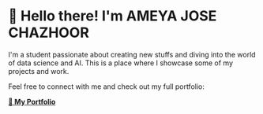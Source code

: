 # 👋 Hello there! I'm AMEYA JOSE CHAZHOOR

I'm a student passionate about creating new stuffs and diving into the world of data science and AI. This is a place where I showcase some of my projects and work.

Feel free to connect with me and check out my full portfolio:

[**🔗 My Portfolio**](https://amkbitshift.github.io/portfolio/)
